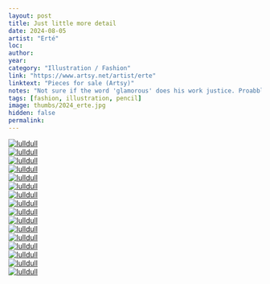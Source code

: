 ```yaml
---
layout: post
title: Just little more detail
date: 2024-08-05
artist: "Erté"
loc: 
author: 
year: 
category: "Illustration / Fashion"
link: "https://www.artsy.net/artist/erte"
linktext: "Pieces for sale (Artsy)"
notes: "Not sure if the word 'glamorous' does his work justice. Proabbly best known for the cruella-esque 'Symphony in Black' – Erté's work is incredibly recognizable and detailed – a style that has been mimicked countless times after it was introduced."
tags: [fashion, illustration, pencil]
image: thumbs/2024_erte.jpg
hidden: false
permalink:
---
```



<div class="post_image_rounded">
	<a href="{{ site.baseurl }}/images/posts/2024_erte/005.jpg" target="_blank">
	<img src="{{ site.baseurl }}/images/posts/2024_erte/005.jpg" alt="lulldull"></a>
</div>


<div class="post_image_rounded">
	<a href="{{ site.baseurl }}/images/posts/2024_erte/001.jpg" target="_blank">
	<img src="{{ site.baseurl }}/images/posts/2024_erte/001.jpg" alt="lulldull"></a>
</div>

<div class="post_image_rounded">
	<a href="{{ site.baseurl }}/images/posts/2024_erte/002.jpg" target="_blank">
	<img src="{{ site.baseurl }}/images/posts/2024_erte/002.jpg" alt="lulldull"></a>
</div>

<div class="post_image_rounded">
	<a href="{{ site.baseurl }}/images/posts/2024_erte/003.jpg" target="_blank">
	<img src="{{ site.baseurl }}/images/posts/2024_erte/003.jpg" alt="lulldull"></a>
</div>

<div class="post_image_rounded">
	<a href="{{ site.baseurl }}/images/posts/2024_erte/004.jpg" target="_blank">
	<img src="{{ site.baseurl }}/images/posts/2024_erte/004.jpg" alt="lulldull"></a>
</div>

<div class="post_image">
	<a href="{{ site.baseurl }}/images/posts/2024_erte/006.jpg" target="_blank">
	<img src="{{ site.baseurl }}/images/posts/2024_erte/006.jpg" alt="lulldull"></a>
</div>

<div class="post_image">
	<a href="{{ site.baseurl }}/images/posts/2024_erte/007.jpg" target="_blank">
	<img src="{{ site.baseurl }}/images/posts/2024_erte/007.jpg" alt="lulldull"></a>
</div>


<div class="post_image">
	<a href="{{ site.baseurl }}/images/posts/2024_erte/008.jpg" target="_blank">
	<img src="{{ site.baseurl }}/images/posts/2024_erte/008.jpg" alt="lulldull"></a>
</div>

<div class="post_image">
	<a href="{{ site.baseurl }}/images/posts/2024_erte/009.jpg" target="_blank">
	<img src="{{ site.baseurl }}/images/posts/2024_erte/009.jpg" alt="lulldull"></a>
</div>

<div class="post_image">
	<a href="{{ site.baseurl }}/images/posts/2024_erte/010.jpg" target="_blank">
	<img src="{{ site.baseurl }}/images/posts/2024_erte/010.jpg" alt="lulldull"></a>
</div>


<div class="post_image">
	<a href="{{ site.baseurl }}/images/posts/2024_erte/011.jpg" target="_blank">
	<img src="{{ site.baseurl }}/images/posts/2024_erte/011.jpg" alt="lulldull"></a>
</div>


<div class="post_image">
	<a href="{{ site.baseurl }}/images/posts/2024_erte/012.jpg" target="_blank">
	<img src="{{ site.baseurl }}/images/posts/2024_erte/012.jpg" alt="lulldull"></a>
</div>


<div class="post_image">
	<a href="{{ site.baseurl }}/images/posts/2024_erte/013.jpg" target="_blank">
	<img src="{{ site.baseurl }}/images/posts/2024_erte/013.jpg" alt="lulldull"></a>
</div>


<div class="post_image">
	<a href="{{ site.baseurl }}/images/posts/2024_erte/014.jpg" target="_blank">
	<img src="{{ site.baseurl }}/images/posts/2024_erte/014.jpg" alt="lulldull"></a>
</div>


<div class="post_image">
	<a href="{{ site.baseurl }}/images/posts/2024_erte/015.jpg" target="_blank">
	<img src="{{ site.baseurl }}/images/posts/2024_erte/015.jpg" alt="lulldull"></a>
</div>

<div class="post_image">
	<a href="{{ site.baseurl }}/images/posts/2024_erte/016.jpg" target="_blank">
	<img src="{{ site.baseurl }}/images/posts/2024_erte/016.jpg" alt="lulldull"></a>
</div>